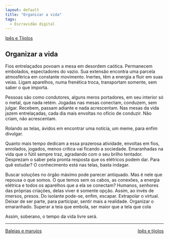 ```yaml
---
layout: default
title: "Organizar a vida"
tags:
  - Escravidão digital
--- 
```




[Ipês e Tijolos](./)

## Organizar a vida

Fios entrelaçados povoam a mesa em desordem caótica. Permanecem embolados, espectadores do vazio. Sua extensão encontra uma parcela atmosférica em constante movimento. Inertes, têm a energia a fluir em suas veias. Ligam aparelhos, numa frenética troca, transportam somente, sem saber o que importa.

Pessoas são como condutores, alguns meros portadores, em seu interior só o metal, que nada retém. Jogadas nas mesas conectam, conduzem, sem julgar. Recebem, passam adiante e nada acrescentam. Nas mesas da vida jazem entrelaçadas, cada dia mais envoltas no ofício de conduzir. Não criam, não acrescentam.

Rolando as telas, ávidos em encontrar uma notícia, um meme, para enfim divulgar.

Quanto mais tempo dedicam a essa prazerosa atividade, envoltas em fios, enrolados, jogados, menos crítica vai ficando a sociedade. Emaranhadas na vida que o fútil sempre traz, agradando com o seu brilho tentador. Desprezam o saber pela pronta resposta que os elétricos podem dar. Para quê estudar? O conhecimento está nas telas, basta indagar.

Buscar soluções no órgão máximo pode parecer antiquado. Mas é nele que repousa o que somos. O que temos sem os cabos, as conexões, a energia elétrica e todos os aparelhos que a ela se conectam? Humanos, senhores das próprias criações, delas viver é somente opção. Assim, ao invés de imersos, presos. Do isolante pode-se, enfim, escapar. Extrapolar o virtual. Deixar de ser parte, para participar, sentir mais a realidade. Organizar o emaranhado.  Superar a teia que embola, ser maior que a tela que cola

Assim, soberano, o tempo da vida livre será.

---

<div style="display: flex; justify-content: space-between;">
  <a href="./baleias-e-marujos.html">Baleias e marujos</a>
  <a href="./ipes-e-tijolos.html">Ipês e tijolos</a>
</div>
